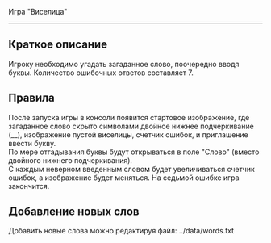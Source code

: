 Игра "Виселица"

____

Краткое описание
-----------

Игроку необходимо угадать загаданное слово, поочередно вводя буквы.
Количество ошибочных ответов составляет 7.

Правила
-----------
После запуска игры в консоли появится стартовое изображение, где загаданное слово скрыто символами двойное нижнее подчеркивание (__), изображение пустой виселицы, счетчик ошибок, и приглашение ввести букву.  
По мере отгадывания буквы будут открываться в поле "Слово" (вместо двойного нижнего подчеркивания).  
С каждым неверном введенным словом будет увеличиваться счетчик ошибок, а изображение будет меняться. На седьмой ошибке игра закончится.

Добавление новых слов
----------
Добавить новые слова можно редактируя файл: ../data/words.txt